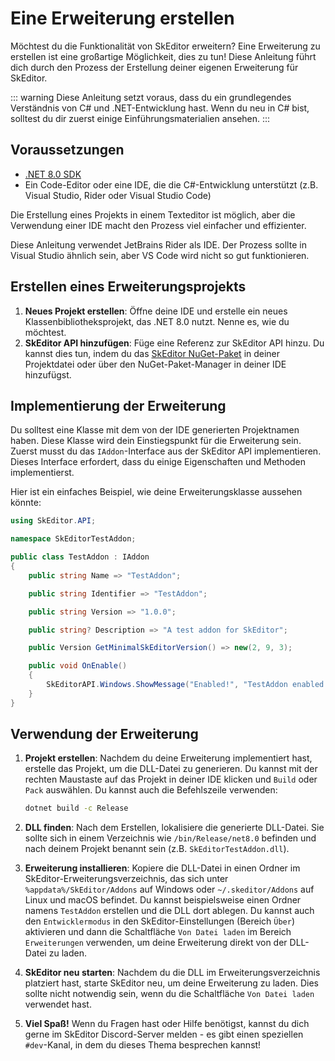 ﻿---
prev:
   text: 'Erweiterungen - Analyzer'
   link: '/de-DE/addons/analyzer'
next: 
   text: 'Fortgeschritten - Mitwirken'
   link: '/de-DE/advanced/contributing'
---

# Eine Erweiterung erstellen

Möchtest du die Funktionalität von SkEditor erweitern? Eine Erweiterung zu erstellen ist eine großartige Möglichkeit, dies zu tun! Diese Anleitung führt dich durch den Prozess der Erstellung deiner eigenen Erweiterung für SkEditor.

::: warning
Diese Anleitung setzt voraus, dass du ein grundlegendes Verständnis von C# und .NET-Entwicklung hast.
Wenn du neu in C# bist, solltest du dir zuerst einige Einführungsmaterialien ansehen.
:::

## Voraussetzungen

- [.NET 8.0 SDK](https://dotnet.microsoft.com/en-us/download/dotnet/8.0)
- Ein Code-Editor oder eine IDE, die die C#-Entwicklung unterstützt (z.B. Visual Studio, Rider oder Visual Studio Code)

Die Erstellung eines Projekts in einem Texteditor ist möglich, aber die Verwendung einer IDE macht den Prozess viel einfacher und effizienter.

Diese Anleitung verwendet JetBrains Rider als IDE. Der Prozess sollte in Visual Studio ähnlich sein, aber VS Code wird nicht so gut funktionieren.

## Erstellen eines Erweiterungsprojekts

1. **Neues Projekt erstellen**: Öffne deine IDE und erstelle ein neues Klassenbibliotheksprojekt, das .NET 8.0 nutzt. Nenne es, wie du möchtest.
2. **SkEditor API hinzufügen**: Füge eine Referenz zur SkEditor API hinzu. Du kannst dies tun, indem du das [SkEditor NuGet-Paket](https://www.nuget.org/packages/SkEditor/) in deiner Projektdatei oder über den NuGet-Paket-Manager in deiner IDE hinzufügst.

## Implementierung der Erweiterung

Du solltest eine Klasse mit dem von der IDE generierten Projektnamen haben. Diese Klasse wird dein Einstiegspunkt für die Erweiterung sein.
Zuerst musst du das `IAddon`-Interface aus der SkEditor API implementieren. Dieses Interface erfordert, dass du einige Eigenschaften und Methoden implementierst.

Hier ist ein einfaches Beispiel, wie deine Erweiterungsklasse aussehen könnte:

```csharp
using SkEditor.API;

namespace SkEditorTestAddon;

public class TestAddon : IAddon
{
    public string Name => "TestAddon";

    public string Identifier => "TestAddon";

    public string Version => "1.0.0";

    public string? Description => "A test addon for SkEditor";

    public Version GetMinimalSkEditorVersion() => new(2, 9, 3);

    public void OnEnable()
    {
        SkEditorAPI.Windows.ShowMessage("Enabled!", "TestAddon enabled!");
    }
}
```

## Verwendung der Erweiterung

1. **Projekt erstellen**: Nachdem du deine Erweiterung implementiert hast, erstelle das Projekt, um die DLL-Datei zu generieren.
   Du kannst mit der rechten Maustaste auf das Projekt in deiner IDE klicken und `Build` oder `Pack` auswählen. Du kannst auch die Befehlszeile verwenden:

    ```bash
    dotnet build -c Release
    ```

2. **DLL finden**: Nach dem Erstellen, lokalisiere die generierte DLL-Datei. Sie sollte sich in einem Verzeichnis wie `/bin/Release/net8.0` befinden und nach deinem Projekt benannt sein (z.B. `SkEditorTestAddon.dll`).
3. **Erweiterung installieren**: Kopiere die DLL-Datei in einen Ordner im SkEditor-Erweiterungsverzeichnis, das sich unter `%appdata%/SkEditor/Addons` auf Windows oder `~/.skeditor/Addons` auf Linux und macOS befindet.
   Du kannst beispielsweise einen Ordner namens `TestAddon` erstellen und die DLL dort ablegen. Du kannst auch den `Entwicklermodus` in den SkEditor-Einstellungen (Bereich `Über`) aktivieren und dann die Schaltfläche `Von Datei laden` im Bereich `Erweiterungen` verwenden, um deine Erweiterung direkt von der DLL-Datei zu laden.
4. **SkEditor neu starten**: Nachdem du die DLL im Erweiterungsverzeichnis platziert hast, starte SkEditor neu, um deine Erweiterung zu laden. Dies sollte nicht notwendig sein, wenn du die Schaltfläche `Von Datei laden` verwendet hast.
5. **Viel Spaß!** Wenn du Fragen hast oder Hilfe benötigst, kannst du dich gerne im SkEditor Discord-Server melden - es gibt einen speziellen `#dev`-Kanal, in dem du dieses Thema besprechen kannst!
